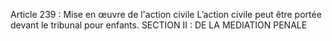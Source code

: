 Article 239 : Mise en œuvre de l'action civile
L’action civile peut être portée devant le tribunal pour enfants.
SECTION II : DE LA MEDIATION PENALE